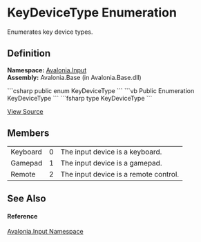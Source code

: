 # KeyDeviceType Enumeration


Enumerates key device types.



## Definition
**Namespace:** <a href="N_Avalonia_Input">Avalonia.Input</a>  
**Assembly:** Avalonia.Base (in Avalonia.Base.dll)

<Tabs groupId="api-code-preview">
<TabItem value="csharp" label="C#">
```csharp
public enum KeyDeviceType
```
</TabItem>
<TabItem value="vb" label="VB">
```vb
Public Enumeration KeyDeviceType
```
</TabItem>
<TabItem value="fsharp" label="F#">
```fsharp
type KeyDeviceType
```
</TabItem>
</Tabs>



<a href="https://github.com/AvaloniaUI/Avalonia/tree/master/src/Avalonia.Base/Input/KeyDeviceType.cs" title="View the source code">View Source</a>



## Members
<table>
<tr>
<td>Keyboard</td>
<td>0</td>
<td>The input device is a keyboard.</td>
</tr>
<tr>
<td>Gamepad</td>
<td>1</td>
<td>The input device is a gamepad.</td>
</tr>
<tr>
<td>Remote</td>
<td>2</td>
<td>The input device is a remote control.</td>
</tr>
</table>

## See Also


#### Reference
<a href="N_Avalonia_Input">Avalonia.Input Namespace</a>  

